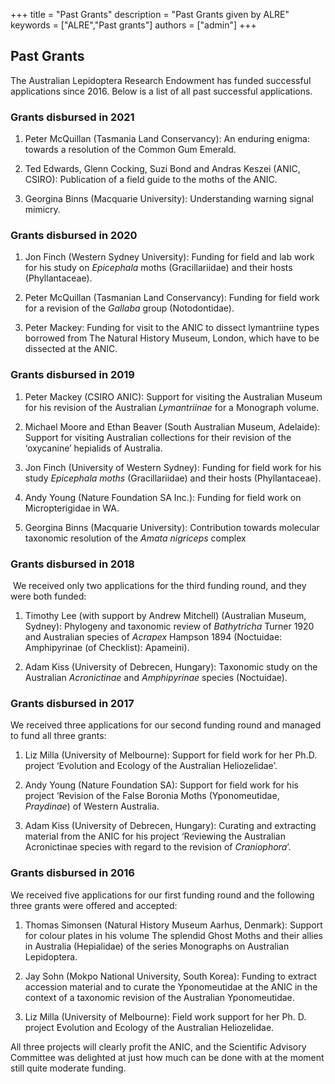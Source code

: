 +++
title = "Past Grants"
description = "Past Grants given by ALRE"
keywords = ["ALRE","Past grants"]
authors = ["admin"]
+++
## Past Grants

The Australian Lepidoptera Research Endowment has funded successful applications since 2016. Below is a list of all past successful applications. 


### Grants disbursed in 2021

1.  Peter McQuillan (Tasmania Land Conservancy): An enduring enigma: towards a resolution of the Common Gum Emerald.

2.  Ted Edwards, Glenn Cocking, Suzi Bond and Andras Keszei (ANIC, CSIRO): Publication of a field guide to the moths of the ANIC.

3.  Georgina Binns (Macquarie University): Understanding warning signal mimicry.

### Grants disbursed in 2020

1. Jon Finch (Western Sydney University): Funding for field and lab work for his study on *Epicephala* moths (Gracillariidae) and their hosts (Phyllantaceae).

2. Peter McQuillan (Tasmanian Land Conservancy): Funding for field work for a revision of the *Gallaba* group (Notodontidae).

3.  Peter Mackey: Funding for visit to the ANIC to dissect lymantriine types borrowed from The Natural History Museum, London, which have to be dissected at the ANIC. 

### Grants disbursed in 2019
 

1. Peter Mackey (CSIRO ANIC): Support for visiting the Australian Museum for his revision of the Australian *Lymantriinae* for a Monograph volume.
 

2.  Michael Moore and Ethan Beaver (South Australian Museum, Adelaide): Support for visiting Australian collections for their revision of the ‘oxycanine’ hepialids of Australia.
 

3.  Jon Finch (University of Western Sydney): Funding for field work for his study *Epicephala moths* (Gracillariidae) and their hosts (Phyllantaceae).
 

4. Andy Young (Nature Foundation SA Inc.): Funding for field work on Micropterigidae in WA.
 

5. Georgina Binns (Macquarie University): Contribution towards molecular taxonomic resolution of the *Amata nigriceps* complex


### Grants disbursed in 2018
​
We received only two applications for the third funding round, and they were both funded:
 

1.  Timothy Lee (with support by Andrew Mitchell) (Australian Museum, Sydney): Phylogeny and taxonomic review of *Bathytricha* Turner 1920 and Australian species of *Acrapex* Hampson 1894 (Noctuidae: Amphipyrinae (of Checklist): Apameini).
 
2.  Adam Kiss (University of Debrecen, Hungary): Taxonomic study on the Australian *Acronictinae* and *Amphipyrinae* species (Noctuidae).
​

### ​Grants disbursed in 2017


We received three applications for our second funding round and managed to fund all three grants:
 

1.  Liz Milla (University of Melbourne): Support for field work for her Ph.D. project ‘Evolution and Ecology of the Australian Heliozelidae’.
 

2.  Andy Young (Nature Foundation SA): Support for field work for his project ‘Revision of the False Boronia Moths (Yponomeutidae, *Praydinae*) of Western Australia.
 

3.  Adam Kiss (University of Debrecen, Hungary): Curating and extracting material from the ANIC for his project ‘Reviewing the Australian Acronictinae species with regard to the revision of *Craniophora*’.



### Grants disbursed in 2016

We received five applications for our first funding round and the following three grants were offered and accepted:

1. Thomas Simonsen (Natural History Museum Aarhus, Denmark): Support for colour plates in his volume The splendid Ghost Moths and their allies in Australia (Hepialidae) of the series Monographs on Australian Lepidoptera.
 
2. Jay Sohn (Mokpo National University, South Korea): Funding to extract accession material and to curate the Yponomeutidae at the ANIC in the context of a taxonomic revision of the Australian Yponomeutidae.
 
3. Liz Milla (University of Melbourne): Field work support for her Ph. D. project Evolution and Ecology of the Australian Heliozelidae.
 
All three projects will clearly profit the ANIC, and the Scientific Advisory Committee was delighted at just how much can be done with at the moment still quite moderate funding.

